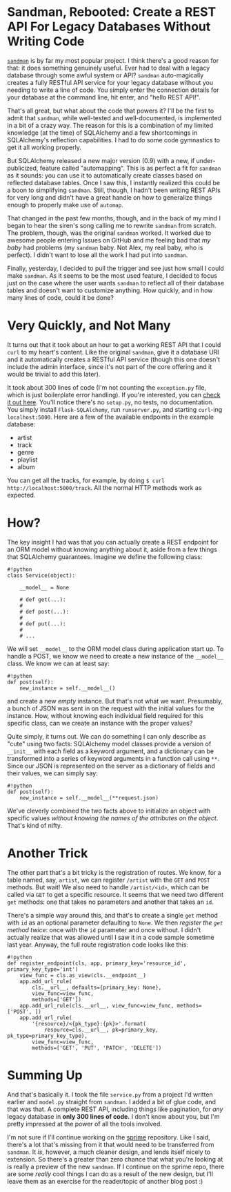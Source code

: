 # Sandman, Rebooted: Create a REST API For Legacy Databases Without Writing Code

[`sandman`](http://www.github.com/jeffknupp/sandman) is by far my most popular
project. I think there's a good reason for that: it does something genuinely
useful. Ever had to deal with a legacy database through some awful system or
API? `sandman` auto-magically creates a fully RESTful API service for your
legacy database without you needing to write a line of code. You simply enter
the connection details for your database at the command line, hit enter, and
"hello REST API!".

That's all great, but what about the code that powers it? I'll be the first to
admit that `sandman`, while well-tested and well-documented, is implemented in a
bit of a crazy way. The reason for this is a combination of my limited knowledge
(at the time) of SQLAlchemy and a few shortcomings in SQLAlchemy's reflection
capabilities. I had to do some code gymnastics to get it all working properly.

But SQLAlchemy released a new major version (0.9) with a new, if
under-publicized, feature called "automapping". This is as perfect a fit for
`sandman` as it sounds: you can use it to automatically create classes based on
reflected database tables. Once I saw this, I instantly realized this could be a
boon to simplifying `sandman`. Still, though, I hadn't been writing REST APIs
for very long and didn't have a great handle on how to generalize things enough
to properly make use of `automap`.

That changed in the past few months, though, and in the back of my mind I began
to hear the siren's song calling me to rewrite `sandman` from scratch. The
problem, though, was the original `sandman` worked. It worked due to awesome
people entering Issues on GitHub and me feeling bad that *my baby* had problems
(my `sandman` baby. Not Alex, my real baby, who is perfect). I didn't want to 
lose all the work I had put into `sandman`.

Finally, yesterday, I decided to pull the trigger and see just how small I could
make `sandman`. As it seems to be the most used feature, I decided to focus just
on the case where the user wants `sandman` to reflect all of their database
tables and doesn't want to customize anything. How quickly, and in how many
lines of code, could it be done?
<!--more-->

# Very Quickly, and Not Many

It turns out that it took about an hour to get a working REST API that I could
`curl` to my heart's content. Like the original `sandman`, give it a database
URI and it automatically creates a RESTful API service (though this one doesn't
include the admin interface, since it's not part of the core offering and it 
would be trivial to add this later).

It took about 300 lines of code (I'm not counting the `exception.py` file, which
is just boilerplate error handling). If you're interested, you can [check it out here](http://www.github.com/jeffknupp/sprime).
You'll notice there's no `setup.py`, no tests, no documentation. You simply
install `Flask-SQLAlchemy`, run `runserver.py`, and starting `curl`-ing
`localhost:5000`. Here are a few of the available endpoints in the 
example database:

* artist
* track
* genre
* playlist
* album

You can get all the tracks, for example, by doing `$ curl http://localhost:5000/track`.
All the normal HTTP methods work as expected.

# How?

The key insight I had was that you can actually create a REST endpoint for an
ORM model without knowing anything about it, aside from a few things that
SQLAlchemy guarantees. Imagine we define the
following class:

    #!python
    class Service(object):

        __model__ = None

        # def get(...):
        # 
        # def post(...):
        #
        # def put(...):
        # 
        # ...
        
We will set `__model__` to the ORM model class during application start up. To handle a POST,
we know we need to create a new instance of the `__model__` class. We know we can at
least say:

    #!python
    def post(self):
        new_instance = self.__model__()

and create a new *empty* instance. But that's not what we want. Presumably, a
bunch of JSON was sent in on the request with the initial values for the
instance. How, without knowing each individual field required for this specific
class, can we create an instance with the proper values?

Quite simply, it turns out. We can do something I can only describe as "cute"
using two facts: SQLAlchemy model classes provide a version of `__init__`
with each field as a keyword argument, and a dictionary can be transformed into
a series of keyword arguments in a function call using `**`. Since our JSON is
represented on the server as a dictionary of fields and their values, we can
simply say:

    #!python
    def post(self):
        new_instance = self.__model__(**request.json)

We've cleverly combined the two facts above to initialize an object with specific
values *without knowing the names of the attributes on the object*. That's kind
of nifty.

# Another Trick

The other part that's a bit tricky is the registration of routes. We know, for a
table named, say, `artist`, we can register `/artist` with the `GET` and `POST`
methods. But wait! We also need to handle `/artist/<id>`, which can be called
via `GET` to get a specific resource. It seems that we need two different `get`
methods: one that takes no parameters and another that takes an `id`.

There's a simple way around this, and that's to create a single `get` method
with `id` as an optional parameter defaulting to `None`. We then *register the `get` method twice*: once
with the `id` parameter and once without. I didn't actually realize that was
allowed until I saw it in a code sample sometime last year. Anyway, the full
route registration code looks like this:

    #!python
    def register_endpoint(cls, app, primary_key='resource_id', primary_key_type='int')
        view_func = cls.as_view(cls.__endpoint__)
        app.add_url_rule(
            cls.__url__, defaults={primary_key: None},
            view_func=view_func,
            methods=['GET'])
        app.add_url_rule(cls.__url__, view_func=view_func, methods=['POST', ])
        app.add_url_rule(
            '{resource}/<{pk_type}:{pk}>'.format(
                resource=cls.__url__, pk=primary_key, pk_type=primary_key_type),
            view_func=view_func,
            methods=['GET', 'PUT', 'PATCH', 'DELETE'])

# Summing Up

And that's basically it. I took the file `service.py` from a project I'd written
earlier and `model.py` straight from `sandman`. I added a bit of glue code, and
that was that. A complete REST API, including things like pagination, for *any* legacy
database in **only 300 lines of code.** I don't know about you, but I'm pretty
impressed at the power of all the tools involved.

I'm not sure if I'll continue working on the [sprime](http://www.github.com/jeffknupp/sprime)
repository. Like I said, there's a lot that's missing from it that would need to
be transferred from `sandman`. It *is*, however, a much cleaner design, and
lends itself nicely to extension. So there's a greater than zero chance that
what you're looking at is really a preview of the new `sandman`. If I continue
on the sprime repo, there are some *really* cool things I can do as a result of
the new design, but I'll leave them as an exercise for the reader/topic of
another blog post :)
